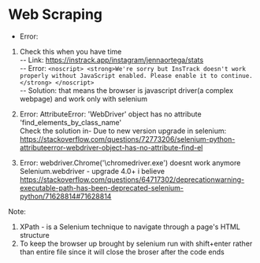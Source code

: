 # Web Scraping

- Error:
1. Check this when you have time \
--
Link: https://instrack.app/instagram/jennaortega/stats \
--
Error: ```<noscript>
    <strong>We're sorry but InsTrack doesn't work properly without JavaScript enabled. Please enable it to continue.</strong>
  </noscript>``` \
  -- Solution: that means the browser is javascript driver(a complex webpage)
  and work only with selenium 

2. Error: AttributeError: 'WebDriver' object has no attribute 'find_elements_by_class_name' \
Check the solution in- Due to new version upgrade in selenium: https://stackoverflow.com/questions/72773206/selenium-python-attributeerror-webdriver-object-has-no-attribute-find-el

3. Error: webdriver.Chrome('\chromedriver.exe') doesnt work anymore \
Selenium.webdriver - upgrade 4.0+ i believe 
https://stackoverflow.com/questions/64717302/deprecationwarning-executable-path-has-been-deprecated-selenium-python/71628814#71628814



  Note:
  
  1. XPath - is a Selenium technique to navigate through a page's HTML structure
  2. To keep the browser up brought by selenium run with shift+enter rather than entire file since it will close the broser after the code ends
  

